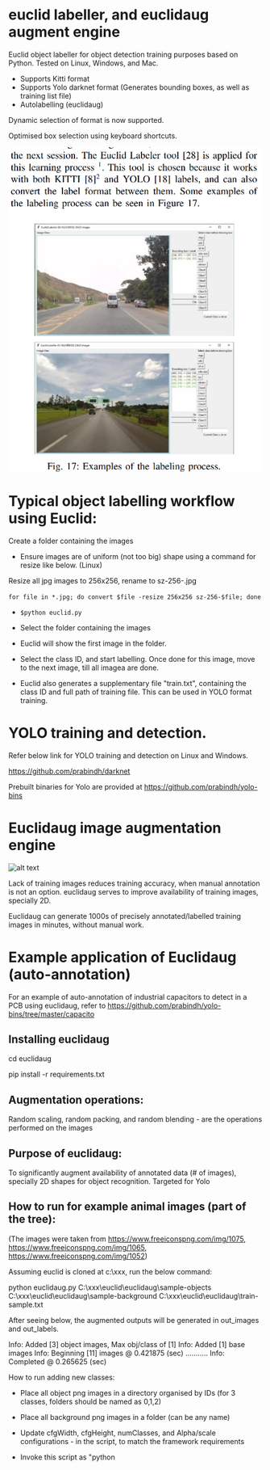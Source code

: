 # euclid labeller, and euclidaug augment engine
Euclid object labeller for object detection training purposes based on Python. Tested on Linux, Windows, and Mac.

- Supports Kitti format
- Supports Yolo darknet format (Generates bounding boxes, as well as training list file)
- Autolabelling (euclidaug)

Dynamic selection of format is now supported.

Optimised box selection using keyboard shortcuts.

![alt text](euclidscreen.png)

# Typical object labelling workflow using Euclid:

Create a folder containing the images
 
- Ensure images are of uniform (not too big) shape using a command for resize like below. (Linux)

Resize all jpg images to 256x256, rename to sz-256-<original-name>.jpg

  `for file in *.jpg; do convert $file -resize 256x256 sz-256-$file; done`

- `$python euclid.py`

- Select the folder containing the images

- Euclid will show the first image in the folder.

- Select the class ID, and start labelling. Once done for this image, move to the next image, till all imagea are done.

- Euclid also generates a supplementary file "train.txt", containing the class ID and full path of training file. This can be used in YOLO format training.

# YOLO training and detection.

Refer below link for YOLO training and detection on Linux and Windows.

https://github.com/prabindh/darknet

Prebuilt binaries for Yolo are provided at https://github.com/prabindh/yolo-bins

# Euclidaug image augmentation engine

![alt text](euclidaug/sample_output.png)

Lack of training images reduces training accuracy, when manual annotation is not an option. euclidaug serves to improve availability of training images, specially 2D.

Euclidaug can generate 1000s of precisely annotated/labelled training images in minutes, without manual work.

# Example application of Euclidaug (auto-annotation)

For an example of auto-annotation of industrial capacitors to detect in a PCB using euclidaug, refer to https://github.com/prabindh/yolo-bins/tree/master/capacito

## Installing euclidaug

cd euclidaug

pip install -r requirements.txt

## Augmentation operations:

Random scaling, random packing, and random blending - are the operations performed on the images

## Purpose of euclidaug:

 To significantly augment availability of annotated data (# of images), specially 2D shapes for object recognition. Targeted for  Yolo

## How to run for example animal images (part of the tree):

(The images were taken from https://www.freeiconspng.com/img/1075, https://www.freeiconspng.com/img/1065, https://www.freeiconspng.com/img/1052)

Assuming euclid is cloned at c:\xxx, run the below command:

python euclidaug.py C:\xxx\euclid\euclidaug\sample-objects C:\xxx\euclid\euclidaug\sample-background C:\xxx\euclid\euclidaug\train-sample.txt

After seeing below, the augmented outputs will be generated in out_images and out_labels.

Info: Added [3] object images, Max obj/class of [1]
Info: Added [1] base images
Info: Beginning [11] images @ 0.421875 (sec)
...........
Info: Completed @ 0.265625 (sec)
 
 How to run adding new classes:
 - Place all object png images in a directory organised by IDs (for 3 classes, folders should be named as 0,1,2)
 - Place all background png images in a folder (can be any name)
 - Update cfgWidth, cfgHeight, numClasses, and Alpha/scale configurations - in the script, to match the framework requirements
 - Invoke this script as "python <script> <object-folder-name> <bg folder name> <training filename>"
 - output image files will be written to 'output-images' and 'output-labels' and training list file will be written
 
 - Note: The labels are in Yolo format, and output image files will be of same resolution as that of the "background" images.

# Dependencies

 Python 2.7
 `pip install pillow`
 `pip install image`
 Python 3
 Python 3 + Pillow on Ubuntu, do the below
 `sudo apt-get install python-imaging-tk`
 `sudo apt-get install python3-pil.imagetk`

# Converting to TensorFlow format
After labelling the images, the labels can be read and converted to TFRecord using Python scripts available in Tensorflow, using tf.train.Example and tf.train.Features. Note: Yolo and TF share the same bounding box notations (normalised).

# Writing to KITTI Format
Use the function "write2Kitti" instead of "write2Yolo"

# Who uses euclidaug (Thank you!)

https://hackaday.io/project/161581-ai-equiped-wasp-and-asian-hornet-sentry-gun/log/155557-processing-the-images

https://github.com/dpogosov/yolo_kfm

https://github.com/suji104

https://github.com/VanitarNordic

https://github.com/lesterlo (DetectNet with Nvidia)
among others
